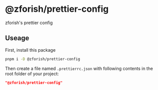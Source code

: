 # @zforish/prettier-config

zforish's prettier config

## Useage

First, install this package

```bash
pnpm i -D @zforish/prettier-config
```

Then create a file named `.prettierrc.json` with following contents in the root folder of your project:

```json
"@zforish/prettier-config"
```
